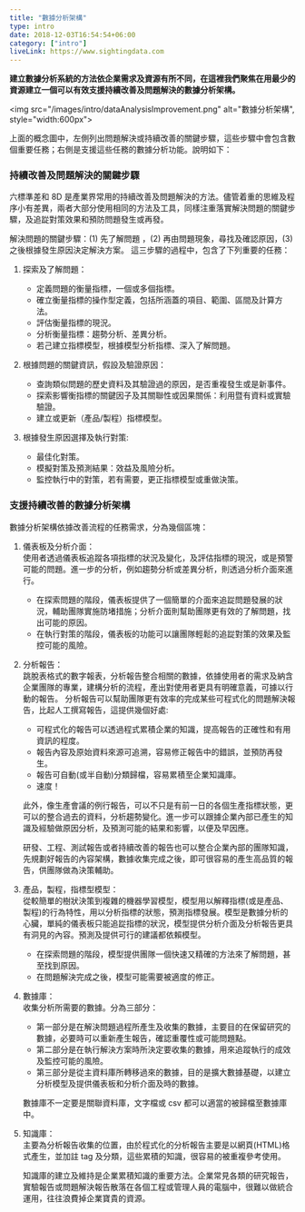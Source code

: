 ```yaml
---
title: "數據分析架構"
type: intro
date: 2018-12-03T16:54:54+06:00
category: ["intro"]
liveLink: https://www.sightingdata.com
---
```


**建立數據分析系統的方法依企業需求及資源有所不同，在這裡我們聚焦在用最少的資源建立一個可以有效支援持續改善及問題解決的數據分析架構。**

<img src="/images/intro/dataAnalysisImprovement.png" alt="數據分析架構", style="width:600px">

上面的概念圖中，左側列出問題解決或持續改善的關鍵步驟，這些步驟中會包含數個重要任務；右側是支援這些任務的數據分析功能。說明如下：

### 持續改善及問題解決的關鍵步驟

六標準差和 8D 是產業界常用的持續改善及問題解決的方法。儘管着重的思維及程序小有差異，兩者大部分使用相同的方法及工具，同樣注重落實解決問題的關鍵步驟，及追踨對策效果和預防問題發生或再發。

解決問題的關鍵步驟：(1) 先了解問題 ，(2) 再由問題現象，尋找及確認原因，(3) 之後根據發生原因決定解決方案。
這三步驟的過程中，包含了下列重要的任務：

1. 探索及了解問題：
    * 定義問題的衡量指標，一個或多個指標。
    * 確立衡量指標的操作型定義，包括所涵蓋的項目、範圍、區間及計算方法。
    * 評估衡量指標的現況。
    * 分析衡量指標：趨勢分析、差異分析。
    * 若己建立指標模型，根據模型分析指標、深入了解問題。

2. 根據問題的關鍵資訊，假設及驗證原因：
    * 查詢類似問題的歷史資料及其驗證過的原因，是否重複發生或是新事件。
    * 探索影響衡指標的關鍵因子及其關聯性或因果關係：利用暨有資料或實驗驗證。
    * 建立或更新（產品/製程）指標模型。

3. 根據發生原因選擇及執行對策:
    * 最佳化對策。
    * 模擬對策及預測結果：效益及風險分析。
    * 監控執行中的對策，若有需要，更正指標模型或重做決策。

### 支援持續改善的數據分析架構

數據分析架構依據改善流程的任務需求，分為幾個區塊：

1. 儀表板及分析介面：  
    使用者透過儀表板追蹤各項指標的狀況及變化，及評估指標的現況，或是預警可能的問題。進一步的分析，例如趨勢分析或差異分析，則透過分析介面來進行。  
    * 在探索問題的階段，儀表板提供了一個簡單的介面來追踨問題發展的狀況，輔助團隊實施防堵措施；分析介面則幫助團隊更有效的了解問題，找出可能的原因。  
    * 在執行對策的階段，儀表板的功能可以讓團隊輕鬆的追踨對策的效果及監控可能的風險。

2. 分析報告：    
    跳脫表格式的數字報表，分析報告整合相關的數據，依據使用者的需求及納含企業團隊的專業，建構分析的流程，產出對使用者更具有明確意義，可據以行動的報告。
    分析報告可以幫助團隊更有效率的完成某些可程式化的問題解決報告，比起人工撰寫報告，這提供幾個好處:
    * 可程式化的報告可以透過程式累積企業的知識，提高報告的正確性和有用資訊的程度。
    * 報告內容及原始資料來源可追溯，容易修正報告中的錯誤，並預防再發生。
    * 報告可自動(或半自動)分類歸檔，容易累積至企業知識庫。
    * 速度！
    
    此外，像生產會議的例行報告，可以不只是有前一日的各個生產指標狀態，更可以的整合過去的資料，分析趨勢變化。進一步可以跟據企業內部已產生的知識及經驗做原因分析，及預測可能的結果和影響，以便及早因應。
    
    研發、工程、測試報告或者持續改善的報告也可以整合企業內部的團隊知識，先規劃好報告的內容架構，數據收集完成之後，即可很容易的產生高品質的報告，供團隊做為決策輔助。

3. 產品，製程，指標型模型：  
    從較簡單的樹狀決策到複雜的機器學習模型，模型用以解釋指標(或是產品、製程)的行為特性，用以分析指標的狀態，預測指標發展。模型是數據分析的心臟，單純的儀表板只能追踨指標的狀況，模型提供分析介面及分析報告更具有洞見的內容。預測及提供可行的建議都依賴模型。
    * 在探索問題的階段，模型提供團隊一個快速又精確的方法來了解問題，甚至找到原因。
    * 在問題解決完成之後，模型可能需要被適度的修正。

4. 數據庫：  
    收集分析所需要的數據。分為三部分：  
    * 第一部分是在解決問題過程所產生及收集的數據，主要目的在保留研究的數據，必要時可以重新產生報告，確認重覆性或可能問題點。
    * 第二部分是在執行解決方案時所決定要收集的數據，用來追蹤執行的成效及監控可能的風險。
    * 第三部分是從主資料庫所轉移過來的數據，目的是擴大數據基礎，以建立分析模型及提供儀表板和分析介面及時的數據。  
    
    數據庫不一定要是關聯資料庫，文字檔或 csv 都可以適當的被歸檔至數據庫中。

5. 知識庫：  
    主要為分析報告收集的位置，由於程式化的分析報告主要是以網頁(HTML)格式產生，並加註 tag 及分類，這些累積的知識，很容易的被重複參考使用。  
    
    知識庫的建立及維持是企業累積知識的重要方法。企業常見各類的研究報告，實驗報告或問題解決報告散落在各個工程或管理人員的電腦中，很難以做統合運用，往往浪費掉企業寶貴的資源。